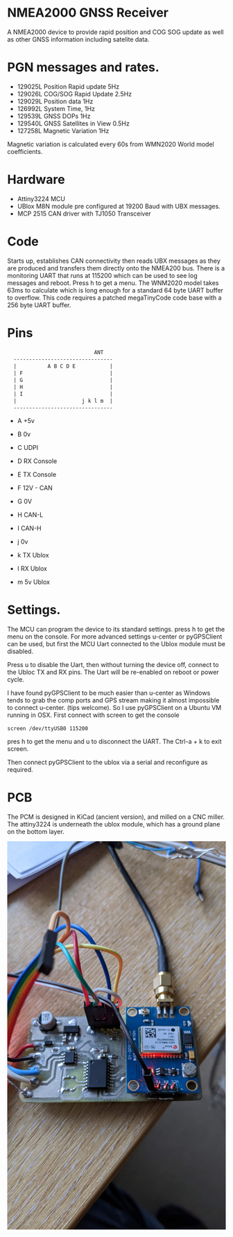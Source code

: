 # NMEA2000 GNSS Receiver

A NMEA2000 device to provide rapid position and COG SOG update as well as other GNSS information including satelite data.

# PGN messages and rates.


* 129025L Position Rapid update 5Hz
* 129026L COG/SOG Rapid Update 2.5Hz
* 129029L Position data 1Hz
* 126992L System Time, 1Hz
* 129539L GNSS DOPs 1Hz
* 129540L GNSS Satellites in View 0.5Hz
* 127258L Magnetic Variation 1Hz

Magnetic variation is calculated every 60s from WMN2020 World model coefficients.

# Hardware

* Attiny3224 MCU
* UBlox M8N module pre configured at 19200 Baud with UBX messages.
* MCP 2515 CAN driver with TJ1050 Transceiver

# Code

Starts up, establishes CAN connectivity then reads UBX messages as they are produced and transfers them directly onto the NMEA200 bus.  There is a monitoring UART that runs at 115200 which can be used to see log messages and reboot. Press h to get a menu. The WNM2020 model takes 63ms to calculate which is long enough for a standard 64 byte UART buffer to overflow. This code requires a patched megaTinyCode code base with a 256 byte UART buffer.

# Pins

                                ANT
      --------------------------------
      |          A B C D E           |
      | F                            |
      | G                            |
      | H                            |
      | I                            |
      |                     j k l m  |
      --------------------------------

* A +5v   
* B 0v
* C UDPI
* D RX Console
* E TX Console

* F 12V - CAN
* G 0V
* H CAN-L
* I CAN-H

* j 0v
* k TX Ublox
* l RX Ublox
* m 5v Ublox


# Settings.

The MCU can program the device to its standard settings. press h to get the menu on the console. For more advanced settings u-center or pyGPSClient can be used, but first the MCU Uart connected to the Ublox module must be disabled.

Press u to disable the Uart, then without turning the device off, connect to the Ubloc TX and RX pins. The Uart will be re-enabled on reboot or power cycle.

I have found pyGPSClient to be much easier than u-center as Windows tends to grab the comp ports and GPS stream making it
almost impossible to connect u-center. (tips welcome).  So I use pyGPSClient on a Ubuntu VM running in OSX. First connect with screen to get the console

    screen /dev/ttyUSB0 115200

pres h to get the menu and u to disconnect the UART. The Ctrl-a + k  to exit screen.

Then connect pyGPSClient to the ublox via a serial and reconfigure as required.


# PCB

The PCM is designed in KiCad (ancient version), and milled on a CNC miller. The attiny3224 is underneath the ublox module, which has a ground plane on the bottom layer.


![](images/board.jpg)

